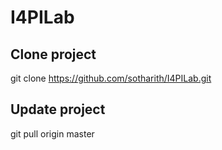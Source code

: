 # I4PILab
## Clone project
git clone https://github.com/sotharith/I4PILab.git

## Update project
git pull origin master
